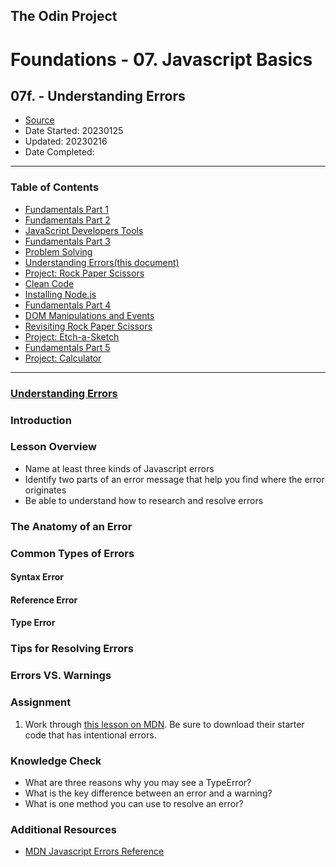 ## The Odin Project

# Foundations - 07. Javascript Basics
## 07f. - Understanding Errors

  - [Source](https://www.theodinproject.com/paths/foundations/courses/foundations)
  - Date Started: 20230125
  - Updated: 20230216
  - Date Completed:
---

### Table of Contents

  - [Fundamentals Part 1](07a_fundamentals_pt1.md)
  - [Fundamentals Part 2](07b_fundamentals_pt2.md)
  - [JavaScript Developers Tools](07c_javascript_developers_tools.md)
  - [Fundamentals Part 3](07d_fundamentals_pt3.md)
  - [Problem Solving](07e_problem_solving.md)
  - [Understanding Errors(this document)](07f_understanding_errors.md)
  - [Project: Rock Paper Scissors](07g_Project_Rock_Paper_Scissors.md)
  - [Clean Code](07h_clean_code.md)
  - [Installing Node.js](07i_installing_nodejs.md)
  - [Fundamentals Part 4](07j_fundamentals_pt4.md)
  - [DOM Manipulations and Events](07k_dom_manipulation_and_events.md)
  - [Revisiting Rock Paper Scissors](07l_revisiting_rock_paper_scissors.md)
  - [Project: Etch-a-Sketch](07m_Project_Etch-a-Sketch.md)
  - [Fundamentals Part 5](07n_fundamentals_pt5.md)
  - [Project: Calculator](07o_Project_Calculator.md)

---
### [Understanding Errors](https://www.theodinproject.com/lessons/foundations-understanding-errors)


### Introduction
### Lesson Overview

  - Name at least three kinds of Javascript errors
  - Identify two parts of an error message that help you find where the error originates
  - Be able to understand how to research and resolve errors

### The Anatomy of an Error
### Common Types of Errors
#### Syntax Error
#### Reference Error
#### Type Error

### Tips for Resolving Errors
### Errors VS. Warnings

### Assignment

1. Work through [this lesson on MDN](https://developer.mozilla.org/en-US/docs/Learn/JavaScript/First_steps/What_went_wrong). Be sure to download their starter code that has intentional errors. 

### Knowledge Check

  - What are three reasons why you may see a TypeError?
  - What is the key difference between an error and a warning?
  - What is one method you can use to resolve an error?
  
### Additional Resources

  - [MDN Javascript Errors Reference](https://developer.mozilla.org/en-US/docs/Web/JavaScript/Reference/Errors)
